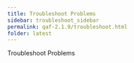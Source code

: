 ```yaml
---
title: Troubleshoot Problems
sidebar: troubleshoot_sidebar
permalink: qaf-2.1.9/troubleshoot.html
folder: latest
---
```

Troubleshoot Problems <TODO>